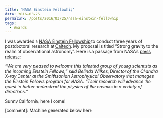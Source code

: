 ```yaml
---
title: 'NASA Einstein Fellowhip'
date: 2016-03-25
permalink: /posts/2016/03/25/nasa-einstein-fellowhip
tags:
  - Awards
---
```


I was awarded a [NASA Einstein Fellowship](<http://cxc.harvard.edu/fellows/>) to conduct three years of postdoctoral research at [Caltech](<http://www.caltech.edu/>). My proposal is titled “Strong gravity to the realm of observational astronomy”. Here is a passage from NASA’s [press release](<https://www.nasa.gov/feature/nasa-announces-astronomy-and-astrophysics-fellows-for-2016>):

_“We are very pleased to welcome this talented group of young scientists as the incoming Einstein Fellows,” said Belinda Wilkes, Director of the Chandra X-ray Center at the Smithsonian Astrophysical Observatory that manages the Einstein Fellows program for NASA. “Their research will advance the quest to better understand the physics of the cosmos in a variety of directions.”_

Sunny California, here I come!

[comment]: Machine generated below here
